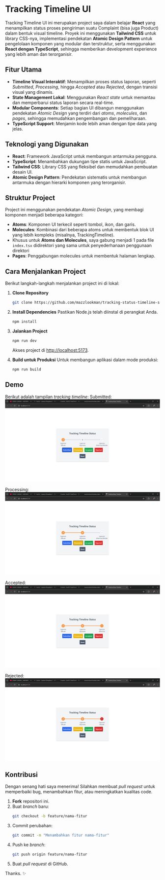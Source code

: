 # **Tracking Timeline UI**

Tracking Timeline UI ini merupakan project saya dalam belajar **React** yang menampilkan status proses pengiriman suatu Complaint (bisa juga Product) dalam bentuk visual timeline. Proyek ini menggunakan **Tailwind CSS** untuk library CSS-nya, implementasi pendekatan **Atomic Design Pattern** untuk pengelolaan komponen yang modular dan terstruktur, serta menggunakan **React dengan TypeScript**, sehingga memberikan development experience yang lebih aman dan terorganisir.

## **Fitur Utama**
- **Timeline Visual Interaktif**: Menampilkan proses status laporan, seperti *Submitted*, *Processing*, hingga *Accepted* atau *Rejected*, dengan transisi visual yang dinamis.
- **State Management Lokal**: Menggunakan *React state* untuk memantau dan memperbarui status laporan secara real-time.
- **Modular Components**: Setiap bagian UI dibangun menggunakan pendekatan *Atomic Design* yang terdiri dari *atoms*, *molecules*, dan *pages*, sehingga memudahkan pengembangan dan pemeliharaan.
- **TypeScript Support**: Menjamin kode lebih aman dengan tipe data yang jelas.

## **Teknologi yang Digunakan**
- **React**: Framework JavaScript untuk membangun antarmuka pengguna.
- **TypeScript**: Menambahkan dukungan tipe statis untuk JavaScript.
- **Tailwind CSS**: Library CSS yang fleksibel dan memudahkan pembuatan desain UI.
- **Atomic Design Pattern**: Pendekatan sistematis untuk membangun antarmuka dengan hierarki komponen yang terorganisir.

## **Struktur Project**
Project ini menggunakan pendekatan *Atomic Design*, yang membagi komponen menjadi beberapa kategori:
- **Atoms**: Komponen UI terkecil seperti tombol, ikon, dan garis.
- **Molecules**: Kombinasi dari beberapa atoms untuk membentuk blok UI yang lebih kompleks (misalnya, TrackingTimeline).
- Khusus untuk **Atoms dan Molecules**, saya gabung menjadi 1 pada file `index.tsx` didirektori yang sama untuk penyederhanaan penggunaan direktori
- **Pages**: Penggabungan molecules untuk membentuk halaman lengkap.

## **Cara Menjalankan Project**
Berikut langkah-langkah menjalankan project ini di lokal:
1. **Clone Repository**
   ```bash
   git clone https://github.com/mazzlookman/tracking-status-timeline-simple.git .
   ```

2. **Install Dependencies**
   Pastikan Node.js telah diinstal di perangkat Anda.
   ```bash
   npm install
   ```

3. **Jalankan Project**
   ```bash
   npm run dev
   ```
   Akses project di [http://localhost:5173](http://localhost:5173).

4. **Build untuk Produksi**
   Untuk membangun aplikasi dalam mode produksi:
   ```bash
   npm run build
   ```

## **Demo**
Berikut adalah tampilan *tracking timeline*:
Submitted:
![submitted](public/captures/submit.png)

Processing:
![processing](public/captures/process.png)

Accepted:
![accepted](public/captures/accept.png)

Rejected:
![rejected](public/captures/reject.png)

## **Kontribusi**
Dengan senang hati saya menerima! Silahkan membuat *pull request* untuk memperbaiki bug, menambahkan fitur, atau meningkatkan kualitas code.

1. **Fork** repositori ini.
2. Buat *branch* baru:
   ```bash
   git checkout -b feature/nama-fitur
   ```
3. Commit perubahan:
   ```bash
   git commit -m "Menambahkan fitur nama-fitur"
   ```
4. Push ke *branch*:
   ```bash
   git push origin feature/nama-fitur
   ```
5. Buat *pull request* di GitHub.

Thanks. ✨